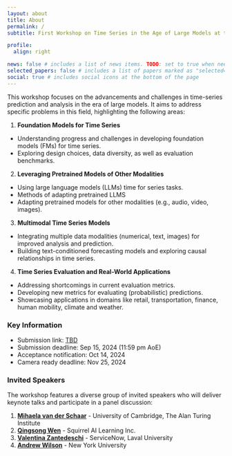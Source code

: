 ```yaml
---
layout: about
title: About
permalink: /
subtitle: First Workshop on Time Series in the Age of Large Models at the <a href="https://neurips.cc/">Thirty-eighth Annual Conference on Neural Information Processing Systems (NeurIPS)</a>, December 2024, Vancouver, Canada.

profile:
  align: right

news: false # includes a list of news items. TODO: set to true when needed
selected_papers: false # includes a list of papers marked as "selected={true}"
social: true # includes social icons at the bottom of the page
---
```



This workshop focuses on the advancements and challenges in time-series prediction and analysis in the era of large
models. It aims to address specific problems in this field, highlighting the following areas:

1. **Foundation Models for Time Series**
- Understanding progress and challenges in developing foundation models (FMs) for time series.
- Exploring design choices, data diversity, as well as evaluation benchmarks.

2. **Leveraging Pretrained Models of Other Modalities**
- Using large language models (LLMs) time for series tasks.
- Methods of adapting pretrained LLMS
- Adapting pretrained models for other modalities (e.g., audio, video, images).

3. **Multimodal Time Series Models**
- Integrating multiple data modalities (numerical, text, images) for improved analysis and prediction.
- Building text-conditioned forecasting models and exploring causal relationships in time series.

4. **Time Series Evaluation and Real-World Applications**
- Addressing shortcomings in current evaluation metrics.
- Developing new metrics for evaluating (probabilistic) predictions.
- Showcasing applications in domains like retail, transportation, finance, human mobility, climate and weather.

### Key Information

- Submission link: [TBD](https://openreview.net)
- Submission deadline: Sep 15, 2024 (11:59 pm AoE)
- Acceptance notification: Oct 14, 2024
- Camera ready deadline: Nov 25, 2024

### Invited Speakers
The workshop features a diverse group of invited speakers who will deliver keynote talks and participate in a panel discussion:

1. **[Mihaela van der Schaar](https://www.vanderschaar-lab.com/)** - University of Cambridge, The Alan Turing Institute
2. **[Qingsong Wen](https://sites.google.com/site/qingsongwen8/)** - Squirrel AI Learning Inc.
3. **[Valentina Zantedeschi](https://vzantedeschi.com/)** - ServiceNow, Laval University
4. **[Andrew Wilson](https://cims.nyu.edu/~andrewgw/)** - New York University
